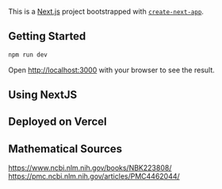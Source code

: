 This is a [Next.js](https://nextjs.org) project bootstrapped with [`create-next-app`](https://nextjs.org/docs/app/api-reference/cli/create-next-app).

## Getting Started
```bash
npm run dev
```
Open [http://localhost:3000](http://localhost:3000) with your browser to see the result.

## Using NextJS
## Deployed on Vercel
## Mathematical Sources
https://www.ncbi.nlm.nih.gov/books/NBK223808/
https://pmc.ncbi.nlm.nih.gov/articles/PMC4462044/
